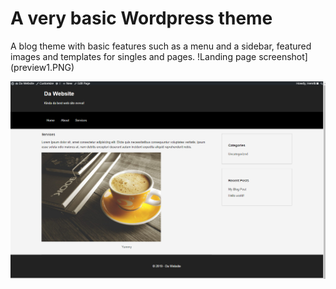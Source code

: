 # A very basic Wordpress theme

A blog theme with basic features such as a menu and a sidebar, featured images and templates for singles and pages.
!Landing page screenshot](preview1.PNG)

![Page example](preview2.PNG)
